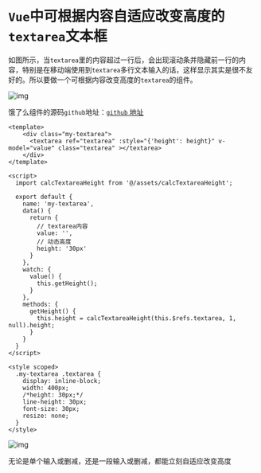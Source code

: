# `Vue`中可根据内容自适应改变高度的`textarea`文本框

如图所示，当`textarea`里的内容超过一行后，会出现滚动条并隐藏前一行的内容，特别是在移动端使用到`textarea`多行文本输入的话，这样显示其实是很不友好的。所以要做一个可根据内容改变高度的`textarea`的组件。

![img](https:////upload-images.jianshu.io/upload_images/7016617-d411168fc0306f32.gif?imageMogr2/auto-orient/strip|imageView2/2/w/684/format/webp)



饿了么组件的源码`github`地址：[`github` 地址](https://github.com/ElemeFE/element/blob/dev/packages/input/src/calcTextareaHeight.js)

```
<template>
    <div class="my-textarea">
      <textarea ref="textarea" :style="{'height': height}" v-model="value" class="textarea" ></textarea>
    </div>
</template>

<script>
  import calcTextareaHeight from '@/assets/calcTextareaHeight';

  export default {
    name: 'my-textarea',
    data() {
      return {
        // textarea内容
        value: '',
        // 动态高度
        height: '30px'
      }
    },
    watch: {
      value() {
        this.getHeight();
      }
    },
    methods: {
      getHeight() {
        this.height = calcTextareaHeight(this.$refs.textarea, 1, null).height;
      }
    }
  }
</script>

<style scoped>
  .my-textarea .textarea {
    display: inline-block;
    width: 400px;
    /*height: 30px;*/
    line-height: 30px;
    font-size: 30px;
    resize: none;
  }
</style>
```



![img](https://upload-images.jianshu.io/upload_images/7016617-a2441f7af6e7abd8.gif?imageMogr2/auto-orient/strip|imageView2/2/w/684/format/webp)

无论是单个输入或删减，还是一段输入或删减，都能立刻自适应改变高度

